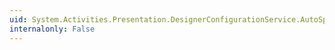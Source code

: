 ```yaml
---
uid: System.Activities.Presentation.DesignerConfigurationService.AutoSplitEnabled
internalonly: False
---
```

